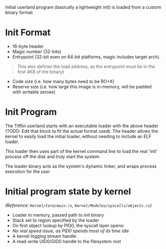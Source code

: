 Initial userland program (basically a lightweight init) is loaded from a custom binary format


# Init Format
- 16-byte header
 - Magic number (32-bits)
 - Entrypoint (32-bit even on 64-bit platforms, magic includes target arch).
  > This also defines the load address, as the entrypoint must be in the first 4KB of the binary)
 - Code size (i.e. how many bytes need to be RO+X)
 - Reserve size (i.e. how large this image is in-memory, will be padded with writable zeroes)


# Init Program
The Tifflin userland starts with an executable loader with the above header (TODO: Edit that block to fit the actual format used).
The header allows the kernel to easily load the initial loader, without needing to include an ELF loader.

This loader then uses part of the kernel command line to load the real 'init' process off the disk and truly start the system.

The loader binary acts as the system's dynamic linker, and wraps process execution for the user



# Initial program state by kernel
_(Reference: `Kernel/Core/main.rs`, `Kernel/Modules/syscalls/objects.rs`)_
- Loader in memory, passed path to init binary
- Stack set to region specified by the loader
- On first object lookup by PID0, the syscall layer opens:
 - _No real speed issue, as PID0 spends most of its time idle_
 - A kernel logging stream handle
 - A read-write UID0/GID0 handle to the filesystem root

